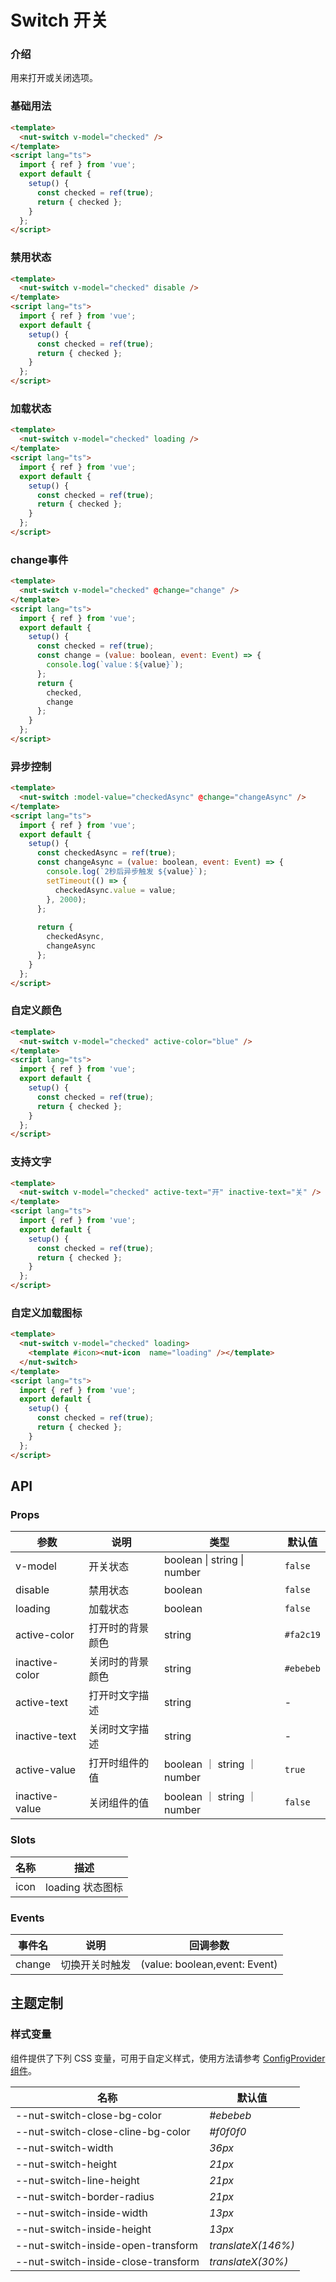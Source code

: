# Switch 开关

### 介绍

用来打开或关闭选项。

### 基础用法

``` html
<template>
  <nut-switch v-model="checked" />
</template>
<script lang="ts">
  import { ref } from 'vue';
  export default {
    setup() {
      const checked = ref(true);
      return { checked };
    }
  };
</script>
```

### 禁用状态

``` html
<template>
  <nut-switch v-model="checked" disable />
</template>
<script lang="ts">
  import { ref } from 'vue';
  export default {
    setup() {
      const checked = ref(true);
      return { checked };
    }
  };
</script>
```

### 加载状态

``` html
<template>
  <nut-switch v-model="checked" loading />
</template>
<script lang="ts">
  import { ref } from 'vue';
  export default {
    setup() {
      const checked = ref(true);
      return { checked };
    }
  };
</script>
```

### change事件

``` html
<template>
  <nut-switch v-model="checked" @change="change" />
</template>
<script lang="ts">
  import { ref } from 'vue';
  export default {
    setup() {
      const checked = ref(true);
      const change = (value: boolean, event: Event) => {
        console.log(`value：${value}`);
      };
      return {
        checked,
        change
      };
    }
  };
</script>
```

### 异步控制

``` html
<template>
  <nut-switch :model-value="checkedAsync" @change="changeAsync" />
</template>
<script lang="ts">
  import { ref } from 'vue';
  export default {
    setup() {
      const checkedAsync = ref(true);
      const changeAsync = (value: boolean, event: Event) => {
        console.log(`2秒后异步触发 ${value}`);
        setTimeout(() => {
          checkedAsync.value = value;
        }, 2000);
      };
      
      return {
        checkedAsync,
        changeAsync
      };
    }
  };
</script>
```

### 自定义颜色

``` html
<template>
  <nut-switch v-model="checked" active-color="blue" />
</template>
<script lang="ts">
  import { ref } from 'vue';
  export default {
    setup() {
      const checked = ref(true);
      return { checked };
    }
  };
</script>
```

### 支持文字

``` html
<template>
  <nut-switch v-model="checked" active-text="开" inactive-text="关" />
</template>
<script lang="ts">
  import { ref } from 'vue';
  export default {
    setup() {
      const checked = ref(true);
      return { checked };
    }
  };
</script>
```

### 自定义加载图标

``` html
<template>
  <nut-switch v-model="checked" loading>
    <template #icon><nut-icon  name="loading" /></template>
  </nut-switch>
</template>
<script lang="ts">
  import { ref } from 'vue';
  export default {
    setup() {
      const checked = ref(true);
      return { checked };
    }
  };
</script>
```

## API

### Props

| 参数           | 说明             | 类型    | 默认值                |
|----------------|------------------|---------|-----------------------|
| v-model        | 开关状态         | boolean \| string \| number | `false`               |
| disable        | 禁用状态         | boolean | `false`               |
| loading        | 加载状态         | boolean | `false`               |
| active-color   | 打开时的背景颜色 | string  | `#fa2c19`    |
| inactive-color | 关闭时的背景颜色 | string  | `#ebebeb` |
| active-text    | 打开时文字描述   | string  | -                     |
| inactive-text  | 关闭时文字描述   | string  | -                     |
| active-value  | 打开时组件的值   | boolean ｜ string ｜number  | `true`  |
| inactive-value  | 关闭组件的值   | boolean ｜ string ｜number  | `false`  |

### Slots

|名称|描述|
|-|-|
|icon|loading 状态图标|

### Events

| 事件名 | 说明           | 回调参数                      |
|--------|----------------|-------------------------------|
| change | 切换开关时触发 | (value: boolean,event: Event) |

## 主题定制

### 样式变量

组件提供了下列 CSS 变量，可用于自定义样式，使用方法请参考 [ConfigProvider 组件](/components/basic/configprovider)。

| 名称                                    | 默认值                     |
| --------------------------------------- | -------------------------- |
| --nut-switch-close-bg-color|  _#ebebeb_ |
| --nut-switch-close-cline-bg-color|  _#f0f0f0_ |
| --nut-switch-width|  _36px_ |
| --nut-switch-height|  _21px_ |
| --nut-switch-line-height|  _21px_ |
| --nut-switch-border-radius|  _21px_ |
| --nut-switch-inside-width|  _13px_ |
| --nut-switch-inside-height|  _13px_ |
| --nut-switch-inside-open-transform|  _translateX(146%)_ |
| --nut-switch-inside-close-transform|  _translateX(30%)_ |
